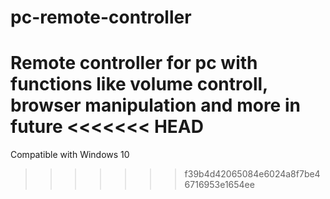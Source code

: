 # pc-remote-controller
Remote controller for pc with functions like volume controll, browser manipulation and more in future
<<<<<<< HEAD
=======

Compatible with Windows 10
>>>>>>> f39b4d42065084e6024a8f7be46716953e1654ee
